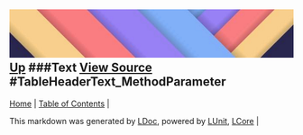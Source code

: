 ![](../Content/LDoc-banner-small.png "")
[Up](Text.md)
###Text
[View Source](Text.md)
#TableHeaderText_MethodParameter
---

[Home](../../README.md) | [Table of Contents](../../TableOfContents.md) | 


This markdown was generated by [LDoc](https://github.com/CodeSingularity/LDoc), powered by [LUnit](https://github.com/CodeSingularity/LUnit), [LCore](https://github.com/CodeSingularity/LCore) | 

